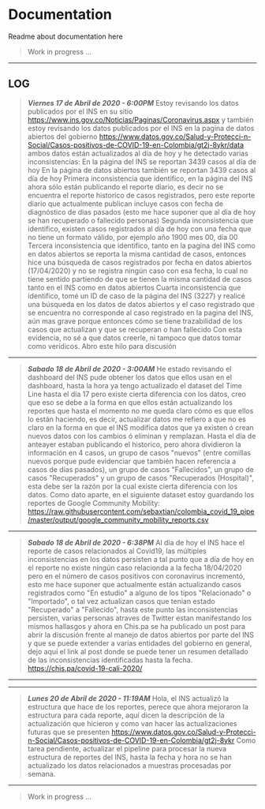 # Documentation

Readme about documentation here

> Work in progress ...

---

## LOG

> ***Viernes 17 de Abril de 2020 - 6:00PM***
Estoy revisando los datos publicados por el INS en su sitio https://www.ins.gov.co/Noticias/Paginas/Coronavirus.aspx y también estoy revisando los datos publicados por el INS en la pagina de datos abiertos del gobierno https://www.datos.gov.co/Salud-y-Protecci-n-Social/Casos-positivos-de-COVID-19-en-Colombia/gt2j-8ykr/data ambos datos están actualizados al día de hoy y he detectado varias inconsistencias:
En la página del INS se reportan 3439 casos al día de hoy
En la página de datos abiertos también se reportan 3439 casos al día de hoy
Primera inconsistencia que identifico, en la página del INS ahora sólo están publicando el reporte diario, es decir no se encuentra el reporte historico de casos registrados, pero este reporte diario que actualmente publican incluye casos con fecha de diagnóstico de dias pasados (esto me hace suponer que al día de hoy se han recuperado o fallecido personas)
Segunda inconsistencia que identifico, existen casos registrados al día de hoy con una fecha que no tiene un formato válido, por ejemplo año 1900 mes 00, día 00
Tercera inconsistencia que identifico, tanto en la pagina del INS como en datos abiertos se reporta la misma cantidad de casos, entonces hice una búsqueda de casos registrados por fecha en datos abiertos (17/04/2020) y no se registra ningún caso con esa fecha, lo cual no tiene sentido partiendo de que se tienen la misma cantidad de casos tanto en el INS como en datos abiertos
Cuarta inconsistencia que identifico, tomé un ID de caso de la página del INS (3227) y realicé una búsqueda en los datos de datos abiertos y el caso registrado que se encuentra no corresponde al caso registrado en la pagina del INS, aún mas grave porque entonces cómo se tiene trazabilidad de los casos que actualizan y que se recuperan o han fallecido
Con esta evidencia, no sé a que datos creerle, ni tampoco que datos tomar como verídicos.
Abro este hilo para discusión

---

> ***Sabado 18 de Abril de 2020 - 3:00AM***
He estado revisando el dashboard del INS pude obtener los datos que ellos usan en el dashboard, hasta la hora ya tengo actualizado el dataset del Time Line hasta el día 17 pero existe cierta diferencia con los datos, creo que eso se debe a la forma en que ellos están actualizando los reportes que hasta el momento no me queda claro cómo es que ellos lo están haciendo, es decir, actualizar datos me refiero a que no es claro en la forma en que el INS modifica datos que ya existen ó crean nuevos datos con los cambios ó eliminan y remplazan. Hasta el día de anteayer estaban publicando el historico, pero ahora dividieron la información en 4 casos, un grupo de casos "nuevos" (entre comillas nuevos porque pude evidenciar que también hacen referencia a casos de días pasados), un grupo de casos "Fallecidos", un grupo de casos "Recuperados" y un grupo de casos "Recuperados (Hospital)", esta debe ser la razón por la cual existe cierta diferencia con los datos.
Como dato aparte, en el siguiente dataset estoy guardando los reportes de Google Community Mobility:
https://raw.githubusercontent.com/sebaxtian/colombia_covid_19_pipe/master/output/google_community_mobility_reports.csv

---

> ***Sabado 18 de Abril de 2020 - 6:38PM***
Al día de hoy el INS hace el reporte de casos relacionados al Covid19, las múltiples inconsistencias en los datos persisten a tal punto que a día de hoy en el reporte no existe ningún caso relacionda a la fecha 18/04/2020 pero en el número de casos positivos con coronavirus incrementó, esto me hace suponer que actualmente están actualizando casos registrados como "En estudio" a alguno de los tipos "Relacionado" o "Importado", o tal vez actualizan casos que tenian estado "Recuperado" a "Fallecido", hasta este punto las inconsistencias persisten, varias personas atraves de Twitter estan manifestando los mismos hallasgos y ahora en Chis.pa se ha publicado un post para abrir la discusión frente al manejo de datos abiertos por parte del INS y que se puede extender a varias entidades del gobierno en general, dejo aquí el link al post donde se puede tener un resumen detallado de las inconsistencias identificadas hasta la fecha.
https://chis.pa/covid-19-cali-2020/

---

---

> ***Lunes 20 de Abril de 2020 - 11:19AM***
Hola, el INS actualizó la estructura que hace de los reportes, perece que ahora mejoraron la estructura para cada reporte, aquí dicen la descripción de la actualización que hicieron y como van hacer las actualizaciones futuras que se presenten
https://www.datos.gov.co/Salud-y-Protecci-n-Social/Casos-positivos-de-COVID-19-en-Colombia/gt2j-8ykr
Como tarea pendiente, actualizar el pipeline para procesar la nueva estructura de reportes del INS, hasta la fecha y hora no se han actualizado los datos relacionados a muestras procesadas por semana.

---

> Work in progress ...
